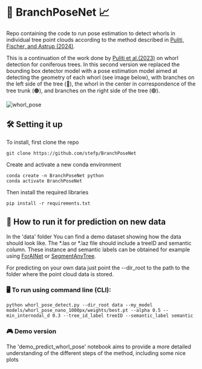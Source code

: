 # 🌲 BranchPoseNet 📈
Repo containing the code to run pose estimation to detect whorls in individual tree point clouds according to the method described in [Puliti, Fischer, and Astrup (2024)](https://arxiv.org/abs/2409.14755).

This is a continuation of the work done by [Puliti et al.(2023)](https://academic.oup.com/forestry/article/96/1/37/6628789) on whorl detection for coniferous trees. In this second version we replaced the bounding box detector model with a pose estimation model aimed at detecting the geometry of each whorl (see image below), with branches on the left side of the tree (🔵), the whorl in the center in correspondence of the tree trunk (🟠), and branches on the right side of the tree (🟢). 

![whorl_pose](https://github.com/user-attachments/assets/05fb09f3-4a65-4676-81d1-43bc2f6f90d9)

## 🛠️ Setting it up
To install, first clone the repo
```
git clone https://github.com/stefp/BranchPoseNet
```

Create and activate a new conda environment
```
conda create -n BranchPoseNet python
conda activate BranchPoseNet
```

Then install the required libraries
```
pip install -r requirements.txt
```


## 🚀 How to run it for prediction on new data
In the 'data' folder You can find a demo dataset showing how the data should look like. The *.las or *.laz file should include a treeID and semantic column. These instance and semantic labels can be obtained for example using [ForAINet](https://github.com/bxiang233/ForAINet) or [SegmentAnyTree](https://github.com/SmartForest-no/SegmentAnyTree). 

For predicting on your own data just point the --dir_root to the path to the folder where the point cloud data is stored. 

### 🖥️ To run using command line (CLI): 
```
python whorl_pose_detect.py --dir_root data --my_model models/whorl_pose_nano_1000px/weights/best.pt --alpha 0.5 --min_internodal_d 0.3 --tree_id_label treeID --semantic_label semantic  
```

### 🎮 Demo version
The 'demo_predict_whorl_pose' notebook aims to provide a more detailed understanding of the different steps of the method, including some nice plots 

